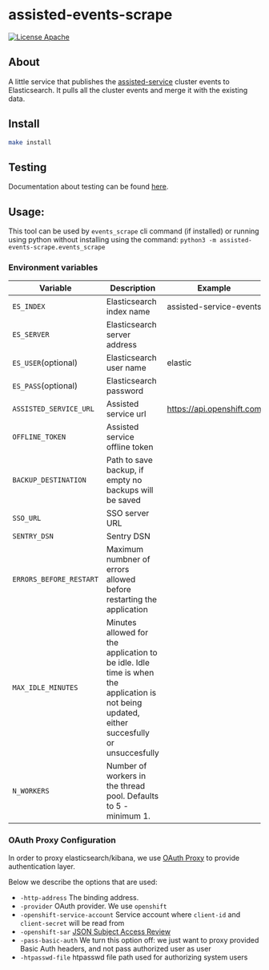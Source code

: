 # assisted-events-scrape

[![License Apache](https://img.shields.io/github/license/openshift/assisted-service)](https://opensource.org/licenses/Apache-2.0)

## About
A little service that publishes the [assisted-service](https://github.com/openshift/assisted-service) cluster events to Elasticsearch.
It pulls all the cluster events and merge it with the existing data.

## Install
```bash
make install 
```

## Testing

Documentation about testing can be found [here](docs/testing.md).

## Usage:
This tool can be used by `events_scrape` cli command (if installed) or running using python without installing  using the command: `python3 -m assisted-events-scrape.events_scrape` 

### Environment variables
| Variable    |  Description   | Example    |
| --- | --- | --- |
| `ES_INDEX`              | Elasticsearch index name | assisted-service-events |
| `ES_SERVER`             | Elasticsearch server address |  |
| `ES_USER`(optional)     | Elasticsearch user name | elastic |
| `ES_PASS`(optional)     | Elasticsearch password  |  |
| `ASSISTED_SERVICE_URL`  | Assisted service url  | https://api.openshift.com |
| `OFFLINE_TOKEN`         | Assisted service offline token  | |
| `BACKUP_DESTINATION`    | Path to save backup, if empty no backups will be saved  | |
| `SSO_URL`               | SSO server URL  | |
| `SENTRY_DSN`            | Sentry DSN | |
| `ERRORS_BEFORE_RESTART` | Maximum numbner of errors allowed before restarting the application | |
| `MAX_IDLE_MINUTES`      | Minutes allowed for the application to be idle. Idle time is when the application is not being updated, either succesfully or unsuccesfully | |
| `N_WORKERS`             | Number of workers in the thread pool. Defaults to 5 - minimum 1. | |


### OAuth Proxy Configuration

In order to proxy elasticsearch/kibana, we use [OAuth Proxy](https://github.com/openshift/oauth-proxy) to provide authentication layer.

Below we describe the options that are used:


- `-http-address` The binding address.
- `-provider` OAuth provider. We use `openshift`
- `-openshift-service-account` Service account where `client-id` and `client-secret` will be read from
- `-openshift-sar` [JSON Subject Access Review](https://github.com/openshift/oauth-proxy#require-specific-permissions-to-login-via-oauth-with---openshift-sarjson)
- `-pass-basic-auth` We turn this option off: we just want to proxy provided Basic Auth headers, and not pass authorized user as user
- `-htpasswd-file` htpasswd file path used for authorizing system users

